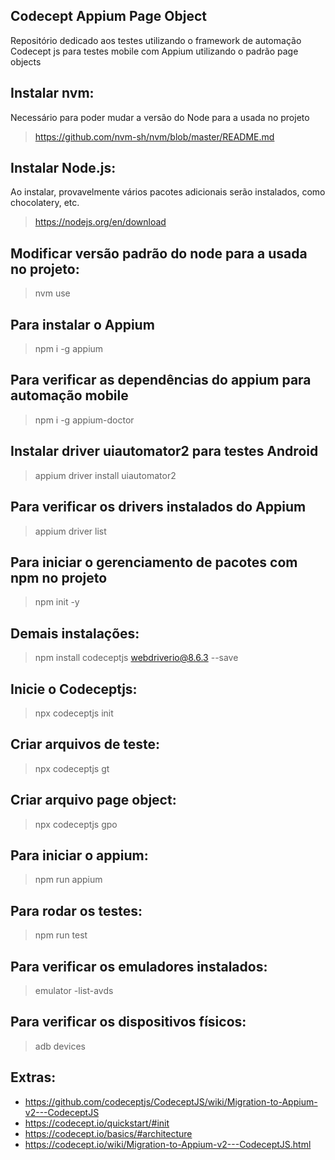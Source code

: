 ## Codecept Appium Page Object

Repositório dedicado aos testes utilizando o framework de automação Codecept js para testes mobile com Appium utilizando o padrão page objects

## Instalar nvm:
Necessário para poder mudar a versão do Node para a usada no projeto
> https://github.com/nvm-sh/nvm/blob/master/README.md

## Instalar Node.js:
Ao instalar, provavelmente vários pacotes adicionais serão instalados, como chocolatery, etc.
> https://nodejs.org/en/download

## Modificar versão padrão do node para a usada no projeto:
> nvm use

## Para instalar o Appium
> npm i -g appium

## Para verificar as dependências do appium para automação mobile
> npm i -g appium-doctor

## Instalar driver uiautomator2 para testes Android
> appium driver install uiautomator2

## Para verificar os drivers instalados do Appium
> appium driver list

## Para iniciar o gerenciamento de pacotes com npm no projeto
> npm init -y

## Demais instalações:
> npm install codeceptjs webdriverio@8.6.3 --save

## Inicie o Codeceptjs:
> npx codeceptjs init

## Criar arquivos de teste:
> npx codeceptjs gt

## Criar arquivo page object:
> npx codeceptjs gpo

## Para iniciar o appium:
> npm run appium

## Para rodar os testes:
> npm run test

## Para verificar os emuladores instalados:
> emulator -list-avds

## Para verificar os dispositivos físicos:
> adb devices

## Extras:
- https://github.com/codeceptjs/CodeceptJS/wiki/Migration-to-Appium-v2---CodeceptJS
- https://codecept.io/quickstart/#init
- https://codecept.io/basics/#architecture
- https://codecept.io/wiki/Migration-to-Appium-v2---CodeceptJS.html